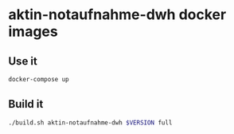 # aktin-notaufnahme-dwh docker images
## Use it
```sh
docker-compose up
```

## Build it
```sh
./build.sh aktin-notaufnahme-dwh $VERSION full
```
